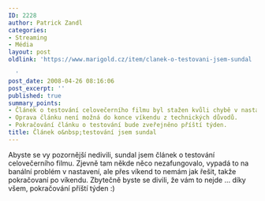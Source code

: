 ```yaml
---
ID: 2228
author: Patrick Zandl
categories:
- Streaming
- Média
layout: post
oldlink: 'https://www.marigold.cz/item/clanek-o-testovani-jsem-sundal

  '
post_date: 2008-04-26 08:16:06
post_excerpt: ''
published: true
summary_points:
- Článek o testování celovečerního filmu byl stažen kvůli chybě v nastavení.
- Oprava článku není možná do konce víkendu z technických důvodů.
- Pokračování článku o testování bude zveřejněno příští týden.
title: Článek o&nbsp;testování jsem sundal
---
```


Abyste se vy pozornější nedivili, sundal jsem článek o testování celovečerního filmu. Zjevně tam někde něco nezafungovalo, vypadá to na banální problém v nastavení, ale přes víkend to nemám jak řešit, takže pokračovaní po víkendu. Zbytečně byste se divili, že vám to nejde ... díky všem, pokračování příští týden :)